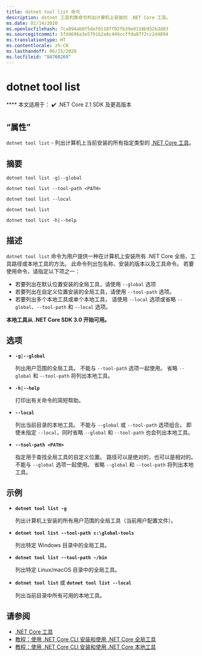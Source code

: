 ```yaml
---
title: dotnet tool list 命令
description: dotnet 工具列表命令列出计算机上安装的 .NET Core 工具。
ms.date: 02/14/2020
ms.openlocfilehash: 7ca894ab0f5daf0118ff92fb39e0118b952b3d83
ms.sourcegitcommit: 5fd4696a3e5791b2a8c449ccffda87f2cc2d4894
ms.translationtype: HT
ms.contentlocale: zh-CN
ms.lasthandoff: 06/15/2020
ms.locfileid: "84768269"
---
```

# <a name="dotnet-tool-list"></a>dotnet tool list

**** 本文适用于： ✔️ .NET Core 2.1 SDK 及更高版本

## <a name="name"></a>“属性”

`dotnet tool list` - 列出计算机上当前安装的所有指定类型的 [.NET Core 工具](global-tools.md)。

## <a name="synopsis"></a>摘要

```dotnetcli
dotnet tool list -g|--global

dotnet tool list --tool-path <PATH>

dotnet tool list --local

dotnet tool list

dotnet tool list -h|--help
```

## <a name="description"></a>描述

`dotnet tool list` 命令为用户提供一种在计算机上安装所有 .NET Core 全局、工具路径或本地工具的方法。 此命令列出包名称、安装的版本以及工具命令。  若要使用命令，请指定以下项之一：

* 若要列出在默认位置安装的全局工具，请使用 `--global` 选项
* 若要列出在自定义位置安装的全局工具，请使用 `--tool-path` 选项。
* 若要列出多个本地工具或单个本地工具， 请使用 `--local` 选项或省略 `--global`、`--tool-path` 和 `--local` 选项。

**本地工具从 .NET Core SDK 3.0 开始可用。**

## <a name="options"></a>选项

- **`-g|--global`**

  列出用户范围的全局工具。 不能与 `--tool-path` 选项一起使用。 省略 `--global` 和 `--tool-path` 将列出本地工具。

- **`-h|--help`**

  打印出有关命令的简短帮助。

- **`--local`**

  列出当前目录的本地工具。 不能与 `--global` 或 `--tool-path` 选项组合。 即使未指定 `--local`，同时省略 `--global` 和 `--tool-path` 也会列出本地工具。

- **`--tool-path <PATH>`**

  指定用于查找全局工具的自定义位置。 路径可以是绝对的，也可以是相对的。 不能与 `--global` 选项一起使用。 省略 `--global` 和 `--tool-path` 将列出本地工具。

## <a name="examples"></a>示例

- **`dotnet tool list -g`**

  列出计算机上安装的所有用户范围的全局工具（当前用户配置文件）。

- **`dotnet tool list --tool-path c:\global-tools`**

  列出特定 Windows 目录中的全局工具。

- **`dotnet tool list --tool-path ~/bin`**

  列出特定 Linux/macOS 目录中的全局工具。

- **`dotnet tool list`** 或 **`dotnet tool list --local`**

  列出当前目录中所有可用的本地工具。

## <a name="see-also"></a>请参阅

- [.NET Core 工具](global-tools.md)
- [教程：使用 .NET Core CLI 安装和使用 .NET Core 全局工具](global-tools-how-to-use.md)
- [教程：使用 .NET Core CLI 安装和使用 .NET Core 本地工具](local-tools-how-to-use.md)
